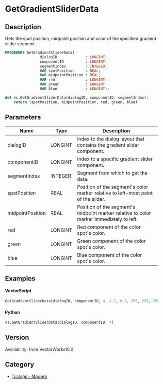 # GetGradientSliderData

## Description
Gets the spot position, midpoint position and color of the specified gradient slider segment.

```pascal
PROCEDURE GetGradientSliderData(
				dialogID             : LONGINT;
				componentID          : LONGINT;
				segmentIndex         : INTEGER;
				VAR spotPosition     : REAL;
				VAR midpointPosition : REAL;
				VAR red              : LONGINT;
				VAR green            : LONGINT;
				VAR blue             : LONGINT);
```

```python
def vs.GetGradientSliderData(dialogID, componentID, segmentIndex):
    return (spotPosition, midpointPosition, red, green, blue)
```

## Parameters
|Name|Type|Description|
|---|---|---|
|dialogID|LONGINT|Index to the dialog layout that contains the gradient slider component.|
|componentID|LONGINT|Index to a specific gradient slider component.|
|segmentIndex|INTEGER|Segment from which to get the data.|(segment indexes begin with 1)|
|spotPosition|REAL|Position of the segment's color marker relative to left-most point of the slider.|(position &gt;= 0.0 and position &lt;= 1.0)|
|midpointPosition|REAL|Position of the segment's midpoint marker relative to color marker immediately to left.|(position &gt;= 0.0 and position &lt;= 1.0)|
|red|LONGINT|Red component of the color spot's color.|(red &gt;= 0 and red &lt;= 255)|
|green|LONGINT|Green component of the color spot's color.|(green &gt;= 0 and green &lt;= 255)|
|blue|LONGINT|Blue component of the color spot's color.|(blue &gt;= 0 and blue &lt;= 255)|

## Examples
#### VectorScript ####
```pascal
GetGradientSliderData(dialogID, componentID, 4, 0.7, 0.3, 255, 255, 255);
```
#### Python ####
```python
vs.GetGradientSliderData(dialogID, componentID, 4)
```

## Version
Availability: from VectorWorks10.0

## Category
* [Dialogs - Modern](../Categories/Dialogs%20-%20Modern.md)
